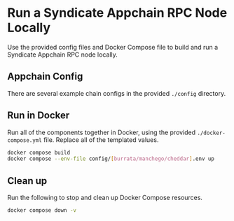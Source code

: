 # Run a Syndicate Appchain RPC Node Locally

Use the provided config files and Docker Compose file to build and run a Syndicate Appchain RPC node locally.

## Appchain Config

There are several example chain configs in the provided `./config` directory.

## Run in Docker

Run all of the components together in Docker, using the provided `./docker-compose.yml` file. Replace all of the templated values.

```sh
docker compose build
docker compose --env-file config/[burrata/manchego/cheddar].env up
```

## Clean up

Run the following to stop and clean up Docker Compose resources.

```sh
docker compose down -v
```
